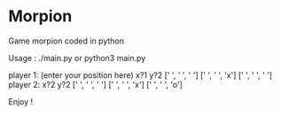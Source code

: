 # Morpion
Game morpion coded in python

Usage : ./main.py or python3 main.py

player 1: (enter your position here)
x?1
y?2
[' ', ' ', ' ']
[' ', ' ', 'x']
[' ', ' ', ' ']
player 2: 
x?2
y?2
[' ', ' ', ' ']
[' ', ' ', 'x']
[' ', ' ', 'o']

Enjoy !
